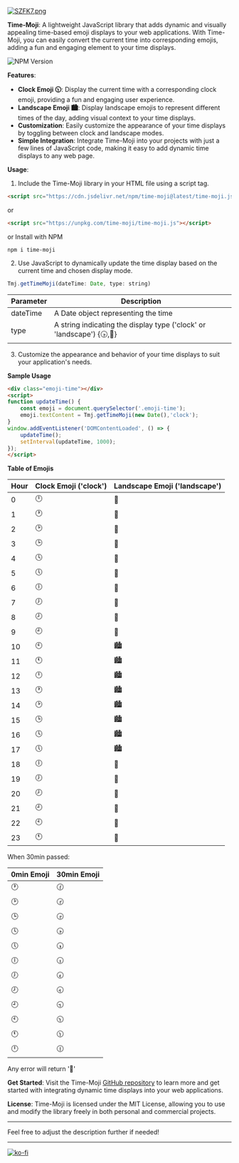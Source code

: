 

[![SZFK7.png](https://s12.gifyu.com/images/SZFK7.png)](https://gifyu.com/image/SZFK7)

**Time-Moji**: A lightweight JavaScript library that adds dynamic and visually appealing time-based emoji displays to your web applications. With Time-Moji, you can easily convert the current time into corresponding emojis, adding a fun and engaging element to your time displays.

![NPM Version](https://img.shields.io/npm/v/time-moji?style=flat&label=time-moji)


**Features**:
- **Clock Emoji 🕥**: Display the current time with a corresponding clock emoji, providing a fun and engaging user experience.
- **Landscape Emoji 🏙️**: Display landscape emojis to represent different times of the day, adding visual context to your time displays.
- **Customization**: Easily customize the appearance of your time displays by toggling between clock and landscape modes.
- **Simple Integration**: Integrate Time-Moji into your projects with just a few lines of JavaScript code, making it easy to add dynamic time displays to any web page.

**Usage**:
1. Include the Time-Moji library in your HTML file using a script tag.

```html
<script src="https://cdn.jsdelivr.net/npm/time-moji@latest/time-moji.js"></script>
```
or 

```html
<script src="https://unpkg.com/time-moji/time-moji.js"></script>
```
or Install with NPM
```
npm i time-moji
```

2. Use JavaScript to dynamically update the time display based on the current time and chosen display mode.

```javascript
Tmj.getTimeMoji(dateTime: Date, type: string)
```

| Parameter  | Description                           |
|------------|---------------------------------------|
| dateTime   | A Date object representing the time   |
| type       | A string indicating the display type ('clock' or 'landscape') {🕟,🌉} |


3. Customize the appearance and behavior of your time displays to suit your application's needs.

**Sample Usage**
```html
<div class="emoji-time"></div>
<script>
function updateTime() {
    const emoji = document.querySelector('.emoji-time');
    emoji.textContent = Tmj.getTimeMoji(new Date(),'clock');
}
window.addEventListener('DOMContentLoaded', () => {
    updateTime();
    setInterval(updateTime, 1000);
});
</script>
```

**Table of Emojis**

| Hour | Clock Emoji ('clock')| Landscape Emoji ('landscape') |
|------|-------------|-----------------|
| 0    | 🕛          | 🌉             |
| 1    | 🕐          | 🌉             |
| 2    | 🕑          | 🌉             |
| 3    | 🕒          | 🌉             |
| 4    | 🕓          | 🌉             |
| 5    | 🕔          | 🌄             |
| 6    | 🕕          | 🌇             |
| 7    | 🕖          | 🌇             |
| 8    | 🕗          | 🌇             |
| 9    | 🕘          | 🌇             |
| 10   | 🕙          | 🏙️             |
| 11   | 🕚          | 🏙️             |
| 12   | 🕛          | 🏙️             |
| 13   | 🕐          | 🏙️             |
| 14   | 🕑          | 🏙️             |
| 15   | 🕒          | 🏙️             |
| 16   | 🕓          | 🏙️             |
| 17   | 🕔          | 🏙️             |
| 18   | 🕕          | 🌆             |
| 19   | 🕖          | 🌆             |
| 20   | 🕗          | 🌉             |
| 21   | 🕘          | 🌉             |
| 22   | 🕙          | 🌉             |
| 23   | 🕚          | 🌉             |

When 30min passed:

| 0min Emoji | 30min Emoji |
|----------------|----------------|
| 🕐             | 🕜             |
| 🕑             | 🕝             |
| 🕒             | 🕞             |
| 🕓             | 🕟             |
| 🕔             | 🕠             |
| 🕕             | 🕡             |
| 🕖             | 🕢             |
| 🕗             | 🕣             |
| 🕘             | 🕤             |
| 🕙             | 🕥             |
| 🕚             | 🕦             |
| 🕛             | 🕧             |

Any error will return '🚨' 

**Get Started**:
Visit the Time-Moji [GitHub repository](https://github.com/Aizhee/Time-moji) to learn more and get started with integrating dynamic time displays into your web applications.

**License**:
Time-Moji is licensed under the MIT License, allowing you to use and modify the library freely in both personal and commercial projects.

---

Feel free to adjust the description further if needed!

---

[![ko-fi](https://ko-fi.com/img/githubbutton_sm.svg)](https://ko-fi.com/O4O0XNVKI)